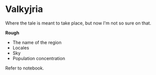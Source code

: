 # Valkyjria
Where the tale is meant to take place, but now I'm not so sure on that. 

**Rough**
- The name of the region
- Locales
- Sky
- Population concentration

Refer to notebook.